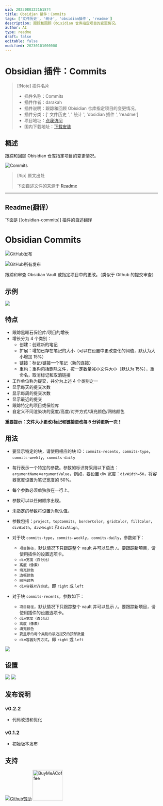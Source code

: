 ```yaml
---
uid: 2023080322161874
title: Obsidian 插件：Commits
tags: ['文件历史', '统计', 'obsidian插件', 'readme']
description: 跟踪和回顾 Obisidian 仓库指定项目的变更情况。
author: AI
type: readme
draft: false
editable: false
modified: 20230101000000
---
```


# Obsidian 插件：Commits

> [!Note] 插件名片
> - 插件名称：Commits
> - 插件作者：darakah
> - 插件说明：跟踪和回顾 Obisidian 仓库指定项目的变更情况。
> - 插件分类：[' 文件历史 ', ' 统计 ', 'obsidian 插件 ', 'readme']
> - 项目地址：[点我访问](https://github.com/Darakah/obsidian-commits)
> - 国内下载地址：[下载安装](https://pkmer.cn/products/plugin/pluginMarket/?obsidian-commits)

## 概述

跟踪和回顾 Obisidian 仓库指定项目的变更情况。

![Commits](https://cdn.pkmer.cn/covers/obsidian-commits.PNG!pkmer)

> [!tip] 原文出处
>
>下面自述文件的来源于 [Readme](https://ghproxy.net/https://raw.githubusercontent.com/Darakah/obsidian-commits/main/README.md)
>

---

## Readme(翻译）

下面是 [[obsidian-commits]] 插件的自述翻译

# Obsidian Commits

![GitHub发布](https://img.shields.io/github/v/release/Darakah/obsidian-commits)

![GitHub所有发布](https://img.shields.io/github/downloads/Darakah/obsidian-commits/total)

跟踪和审查 Obsidian Vault 或指定项目中的更改。（类似于 Github 的提交审查）

## 示例

<img src="https://raw.githubusercontent.com/Darakah/obsidian-commits/main/images/Example_1_2.png"/>

## 特点

- 跟踪黑曜石保险库/项目的增长
- 增长分为 4 个类别：
  - 创建：创建新的笔记
  - 扩展：增加已存在笔记的大小（可以在设置中更改变化的阈值，默认为大小增加 15%）
  - 链接：标记/链接一个笔记（新的连接）
  - 重构：重构包括删除文件，按一定数量减小文件大小（默认为 15%），重命名，取消标记和取消链接
- 工作单位称为提交，并分为上述 4 个类别之一
- 显示每天的提交次数
- 显示每周的提交次数
- 显示最近的提交
- 跟踪特定的项目或保险库
- 自定义不同渲染块的宽度/高度/对齐方式/填充颜色/网格颜色

**重要提示：文件大小更改/标记和链接更改每 5 分钟更新一次！**

## 用法

- 要显示特定的块，请使用相应的块 ID：`commits-recents`，`commits-type`，`commits-weekly`，`commits-daily`
- 每行表示一个特定的参数。参数的标识符采用以下语法：`argumentName`=`argumentValue`，例如，要设置 div 宽度：`divWidth=50`，将容器宽度设置为笔记宽度的 50%。
- 每个参数必须单独放在一行上。
- 参数可以以任何顺序出现。
- 未指定的参数将设置为默认值。
- 参数包括：`project`，`topCommits`，`borderColor`，`gridColor`，`fillColor`，`divWidth`，`divHeight` 和 `divAlign`。
- 对于块 `commits-type`，`commits-weekly`，`commits-daily`，参数如下：

   * `项目路径`，默认情况下只跟踪整个 vault 并可以显示 `/`。要跟踪新项目，请使用插件的设置选项卡。
   * `div宽度（百分比）`
   * `高度（像素）`
   * `填充颜色`
   * `边框颜色`
   * `网格颜色`
   * `div容器对齐方式`，即 `right` 或 `left`

- 对于块 `commits-recents`，参数如下：

   * `项目路径`，默认情况下只跟踪整个 vault 并可以显示 `/`。要跟踪新项目，请使用插件的设置选项卡。
   * `div宽度（百分比）`
   * `高度（像素）`
   * `填充颜色`
   * `要显示的每个类别的最近提交的顶部数量`
   * `div容器对齐方式`，即 `right` 或 `left`

<img src="https://raw.githubusercontent.com/Darakah/obsidian-commits/main/images/Example_2_2.png"/>

## 设置

<img src="https://raw.githubusercontent.com/Darakah/obsidian-commits/main/images/Settings_1.png"/>
<img src="https://raw.githubusercontent.com/Darakah/obsidian-commits/main/images/Settings_2.png"/>

## 发布说明

### v0.2.2

- 代码改进和优化

### v0.1.2

- 初始版本发布

## 支持

[![Github赞助](https://raw.githubusercontent.com/Darakah/Darakah/e0fe245eaef23cb4a5f19fe9a09a9df0c0cdc8e1/icons/github_sponsor_btn.svg)](https://github.com/sponsors/Darakah) [<img src="https://cdn.buymeacoffee.com/buttons/v2/default-yellow.png" alt="BuyMeACoffee" width="100">](https://www.buymeacoffee.com/darakah)
